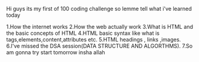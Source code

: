 Hi guys its my first of 100 coding challenge so lemme tell what i've learned today

1.How the internet works
2.How the web actually work
3.What is HTML and the basic concepts of HTML
4.HTML basic syntax like what is tags,elements,content,attributes etc.
5.HTML headings , links ,images.
6.I've missed the DSA session(DATA STRUCTURE AND ALGORTHMS).
7.So am gonna try start tomorrow insha allah
